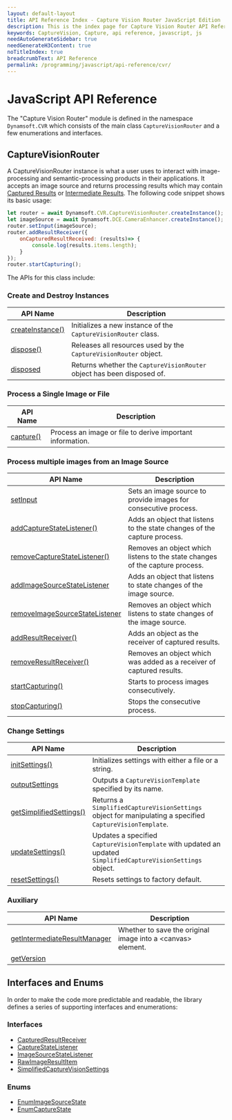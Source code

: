 ```yaml
---
layout: default-layout
title: API Reference Index - Capture Vision Router JavaScript Edition
description: This is the index page for Capture Vision Router API Reference
keywords: CaptureVision, Capture, api reference, javascript, js
needAutoGenerateSidebar: true
needGenerateH3Content: true
noTitleIndex: true
breadcrumbText: API Reference
permalink: /programming/javascript/api-reference/cvr/
---
```


# JavaScript API Reference

The "Capture Vision Router" module is defined in the namespace `Dynamsoft.CVR` which consists of the main class `CaptureVisionRouter` and a few enumerations and interfaces.

## CaptureVisionRouter

A CaptureVisionRouter instance is what a user uses to interact with image-processing and semantic-processing products in their applications. It accepts an image source and returns processing results which may contain [Captured Results]() or [Intermediate Results](). The following code snippet shows its basic usage:

```js
let router = await Dynamsoft.CVR.CaptureVisionRouter.createInstance();
let imageSource = await Dynamsoft.DCE.CameraEnhancer.createInstance();
router.setInput(imageSource);
router.addResultReceiver({
    onCapturedResultReceived: (results)=> {
        console.log(results.items.length);
    }
});
router.startCapturing();
```

The APIs for this class include:

### Create and Destroy Instances

| API Name                                          | Description                                                            |
| ------------------------------------------------- | ---------------------------------------------------------------------- |
| [createInstance()](instantiate.md#createinstance) | Initializes a new instance of the `CaptureVisionRouter` class.         |
| [dispose()](instantiate.md#dispose)               | Releases all resources used by the `CaptureVisionRouter` object.       |
| [disposed](instantiate.md#disposed)               | Returns whether the `CaptureVisionRouter` object has been disposed of. |

### Process a Single Image or File

| API Name                               | Description                                               |
| -------------------------------------- | --------------------------------------------------------- |
| [capture()](single-process.md#capture) | Process an image or file to derive important information. |

### Process multiple images from an Image Source

| API Name                                                                                | Description                                                                  |
| --------------------------------------------------------------------------------------- | ---------------------------------------------------------------------------- |
| [setInput](consecutive-process.md#setinput)                                             | Sets an image source to provide images for consecutive process.              |
| [addCaptureStateListener()](consecutive-process.md#addcapturestatelistener)             | Adds an object that listens to the state changes of the capture process.     |
| [removeCaptureStateListener()](consecutive-process.md#removecapturestatelistener)       | Removes an object which listens to the state changes of the capture process. |
| [addImageSourceStateListener](consecutive-process.md#addimagesourcestatelistener)       | Adds an object that listens to state changes of the image source.            |
| [removeImageSourceStateListener](consecutive-process.md#removeimagesourcestatelistener) | Removes an object which listens to state changes of the image source.        |
| [addResultReceiver()](consecutive-process.md#addresultreceiver)                         | Adds an object as the receiver of captured results.                          |
| [removeResultReceiver()](consecutive-process.md#removeresultreceiver)                   | Removes an object which was added as a receiver of captured results.         |
| [startCapturing()](consecutive-process.md#startcapturing)                               | Starts to process images consecutively.                                      |
| [stopCapturing()](consecutive-process.md#stopcapturing)                                 | Stops the consecutive process.                                               |


### Change Settings

| API Name                                                     | Description                                                                                                   |
| ------------------------------------------------------------ | ------------------------------------------------------------------------------------------------------------- |
| [initSettings()](settings.md#initsettings)                   | Initializes settings with either a file or a string.                                                          |
| [outputSettings](settings.md#outputsettings)                 | Outputs a `CaptureVisionTemplate` specified by its name.                                                      |
| [getSimplifiedSettings()](settings.md#getsimplifiedsettings) | Returns a `SimplifiedCaptureVisionSettings` object for manipulating a specified `CaptureVisionTemplate`.      |
| [updateSettings()](settings.md#updatesettings)               | Updates a specified `CaptureVisionTemplate` with updated an updated `SimplifiedCaptureVisionSettings` object. |
| [resetSettings()](settings.md#resetsettings)                 | Resets settings to factory default.                                                                           |

### Auxiliary

| API Name                                      | Description                                                       |
| --------------------------------------------- | ----------------------------------------------------------------- |
| [getIntermediateResultManager](auxiliary.md#) | Whether to save the original image into a &lt;canvas&gt; element. |
| [getVersion](auxiliary.md#getVersion)         |                                                                   |

## Interfaces and Enums

In order to make the code more predictable and readable, the library defines a series of supporting interfaces and enumerations:

### Interfaces

* [CapturedResultReceiver](interfaces/captured-result-receiver.md)
* [CaptureStateListener](interfaces/capture-state-listener.md)
* [ImageSourceStateListener](interfaces/image-source-state-listener.md)
* [RawImageResultItem](interfaces/raw-image-result-item.md)
* [SimplifiedCaptureVisionSettings](interfaces/simplified-capture-vision-settings.md)

### Enums

* [EnumImageSourceState](enums/image-source-state.md)
* [EnumCaptureState](enums/capture-state.md)
